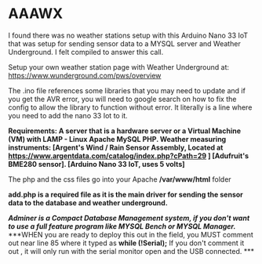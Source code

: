 # AAAWX
I found there was no weather stations setup with this Arduino Nano 33 IoT that was setup for sending sensor data to a MYSQL server and Weather Underground. 
I felt compiled to answer this call.

Setup your own weather station page with Weather Underground at: https://www.wunderground.com/pws/overview

The .ino file references some libraries that you may need to update and if you get the AVR error, you will need to google search on how to fix the config to allow the library to function without error. It literally is a line where you need to add the nano 33 Iot to it.

**Requirements: A server that is a hardware server or a Virtual Machine (VM) with LAMP - Linux Apache MySQL PHP.
Weather measuring instruments:
[Argent's Wind / Rain Sensor Assembly, Located at https://www.argentdata.com/catalog/index.php?cPath=29   ]
[Adufruit's BME280 sensor].
[Arduino Nano 33 IoT, uses 5 volts]**

The php and the css files go into your Apache **/var/www/html** folder

**add.php is a required file as it is the main driver for sending the sensor data to the database and weather underground.**

***Adminer is a Compact Database Management system, if you don't want to use a full feature program like MYSQL Bench or MYSQL Manager.***
***WHEN you are ready to deploy this out in the field, you MUST comment out near line 85 where it typed as **while (!Serial);** If you don't comment it out , it will only run with the serial monitor open and the USB connected. ***
